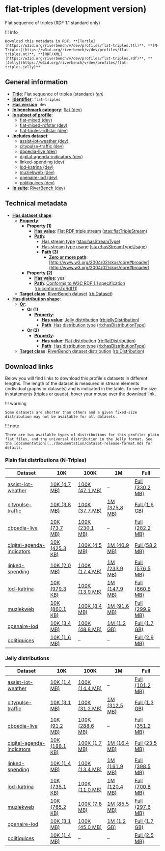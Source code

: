 # flat-triples (development version)

Flat sequence of triples (RDF 1.1 standard only)

!!! info

    Download this metadata in RDF: **[Turtle](https://w3id.org/riverbench/v/dev/profiles/flat-triples.ttl)**, **[N-Triples](https://w3id.org/riverbench/v/dev/profiles/flat-triples.nt)**, **[RDF/XML](https://w3id.org/riverbench/v/dev/profiles/flat-triples.rdf)**, **[Jelly](https://w3id.org/riverbench/v/dev/profiles/flat-triples.jelly)**



## General information

- **<abbr title="A name given to the resource.">Title</abbr>**: Flat sequence of triples (standard) _(<abbr title="English">en</abbr>)_
- **<abbr title="An unambiguous reference to the resource within a given context.">Identifier</abbr>**: `flat-triples`
- **<abbr title="Version tag of an artifact">Has version</abbr>**: `dev`
- **<abbr title="Indicates that the subject (either a task or a profile) is in benchmark category. This property is functional (each task/profile must be in exactly one benchmark category).">In benchmark category</abbr>**: [flat (dev)](https://w3id.org/riverbench/v/dev/categories/flat)
- **<abbr title="Indicates that this profile's datasets are all in the other profile">Is subset of profile</abbr>**: 
    - [flat-mixed (dev)](https://w3id.org/riverbench/v/dev/profiles/flat-mixed)
    - [flat-mixed-rdfstar (dev)](https://w3id.org/riverbench/v/dev/profiles/flat-mixed-rdfstar)
    - [flat-triples-rdfstar (dev)](https://w3id.org/riverbench/v/dev/profiles/flat-triples-rdfstar)
- **<abbr title="Indicates which datasets are included in the profile">Includes dataset</abbr>**: 
    - [assist-iot-weather (dev)](https://w3id.org/riverbench/datasets/assist-iot-weather/dev)
    - [citypulse-traffic (dev)](https://w3id.org/riverbench/datasets/citypulse-traffic/dev)
    - [dbpedia-live (dev)](https://w3id.org/riverbench/datasets/dbpedia-live/dev)
    - [digital-agenda-indicators (dev)](https://w3id.org/riverbench/datasets/digital-agenda-indicators/dev)
    - [linked-spending (dev)](https://w3id.org/riverbench/datasets/linked-spending/dev)
    - [lod-katrina (dev)](https://w3id.org/riverbench/datasets/lod-katrina/dev)
    - [muziekweb (dev)](https://w3id.org/riverbench/datasets/muziekweb/dev)
    - [openaire-lod (dev)](https://w3id.org/riverbench/datasets/openaire-lod/dev)
    - [politiquices (dev)](https://w3id.org/riverbench/datasets/politiquices/dev)
- **<abbr title="Indicates the benchmark suite to which a dataset or profile belongs">In suite</abbr>**: [RiverBench (dev)](https://w3id.org/riverbench/)

## Technical metadata

- **<abbr title="Specifies the SHACL shape of distributions that are allowed in a given benchmark profile.">Has dataset shape</abbr>**: 
    - **<abbr title="Links a shape to its property shapes.">Property</abbr>**:     
        - **Property (1)**    
            - **<abbr title="Specifies a value that must be among the value nodes.">Has value</abbr>**: <abbr title="A flat RDF triple stream is a flat RDF stream whose elements are triples.">Flat RDF triple stream</abbr> ([stax:flatTripleStream](https://w3id.org/stax/ontology#flatTripleStream))
            - **<abbr title="Specifies the property path of a property shape.">Path</abbr>**:     
                - <abbr title="For an RDF stream type usage, this property indicates which stream type is used.">Has stream type</abbr> ([stax:hasStreamType](https://w3id.org/stax/ontology#hasStreamType))
                - <abbr title="Inverse of stax:isUsageOf – indicates that the subject is related to a usage of an RDF stream type.  The subject for this property can be for example a published stream on the Web (e.g., vocals:RDFStream) or a scientific publication that discusses a usage of an RDF stream type.">Has stream type usage</abbr> ([stax:hasStreamTypeUsage](https://w3id.org/stax/ontology#hasStreamTypeUsage))
                - **Path (3)**    
                    - **<abbr title="The (single) value of this property represents a path that is matched zero or more times.">Zero or more path</abbr>**: [http://www.w3.org/2004/02/skos/core#broader](http://www.w3.org/2004/02/skos/core#broader)
        - **Property (2)**    
            - **<abbr title="Specifies a value that must be among the value nodes.">Has value</abbr>**: yes
            - **<abbr title="Specifies the property path of a property shape.">Path</abbr>**: <abbr title="Whether the dataset is RDF 1.1-compliant, i.e., does not use any non-standard features, like generalized triples.">Conforms to W3C RDF 1.1 specification</abbr> ([rb:conformsToRdf11](https://w3id.org/riverbench/schema/metadata#conformsToRdf11))
    - **<abbr title="Links a shape to a class, indicating that all instances of the class must conform to the shape.">Target class</abbr>**: <abbr title="A dataset in the RiverBench benchmark suite">RiverBench dataset</abbr> ([rb:Dataset](https://w3id.org/riverbench/schema/metadata#Dataset))
- **<abbr title="Specifies the SHACL shape of distributions that are allowed in a given benchmark profile.">Has distribution shape</abbr>**: 
    - **<abbr title="Specifies a list of shapes so that the value nodes must conform to at least one of the shapes.">Or</abbr>**:     
        - **Or (1)**    
            - **<abbr title="Links a shape to its property shapes.">Property</abbr>**:     
                - **<abbr title="Specifies a value that must be among the value nodes.">Has value</abbr>**: <abbr title="A streaming distribution in the Jelly binary format.">Jelly distribution</abbr> ([rb:jellyDistribution](https://w3id.org/riverbench/schema/metadata#jellyDistribution))
                - **<abbr title="Specifies the property path of a property shape.">Path</abbr>**: <abbr title="Indicates the type of RiverBench dataset distribution">Has distribution type</abbr> ([rb:hasDistributionType](https://w3id.org/riverbench/schema/metadata#hasDistributionType))
        - **Or (2)**    
            - **<abbr title="Links a shape to its property shapes.">Property</abbr>**:     
                - **<abbr title="Specifies a value that must be among the value nodes.">Has value</abbr>**: <abbr title="The dataset is distributed as a single flat file.">Flat distribution</abbr> ([rb:flatDistribution](https://w3id.org/riverbench/schema/metadata#flatDistribution))
                - **<abbr title="Specifies the property path of a property shape.">Path</abbr>**: <abbr title="Indicates the type of RiverBench dataset distribution">Has distribution type</abbr> ([rb:hasDistributionType](https://w3id.org/riverbench/schema/metadata#hasDistributionType))
    - **<abbr title="Links a shape to a class, indicating that all instances of the class must conform to the shape.">Target class</abbr>**: <abbr title="A distribution of a dataset in the RiverBench benchmark suite.">RiverBench dataset distribution</abbr> ([rb:Distribution](https://w3id.org/riverbench/schema/metadata#Distribution))


## Download links

Below you will find links to download this profile's datasets in different lengths. The length of the dataset
is measured in stream elements (individual graphs or datasets) and is indicated in the table.
To see the size in statements (triples or quads), hover your mouse over the download link.

!!! warning

    Some datasets are shorter than others and a given fixed-size distribution may not be available for all datasets.

!!! note

    There are two available types of distributions for this profile: plain flat files, and the universal distribution in the Jelly format. See the [documentation](../documentation/dataset-release-format.md) for details.

### Plain flat distributions (N-Triples)

Dataset | 10K | 100K | 1M | Full
--- | --- | --- | --- | ---
[assist-iot-weather](https://w3id.org/riverbench/datasets/assist-iot-weather/dev) | <abbr title="10,000 stream elements; 1,150,000 statements">[10K (4.7 MB)](https://w3id.org/riverbench/datasets/assist-iot-weather/dev/files/flat_10K.nt.gz)</abbr> | <abbr title="100,000 stream elements; 11,500,000 statements">[100K (47.1 MB)](https://w3id.org/riverbench/datasets/assist-iot-weather/dev/files/flat_100K.nt.gz)</abbr> | – | <abbr title="701,278 stream elements; 80,646,970 statements">[Full (330.2 MB)](https://w3id.org/riverbench/datasets/assist-iot-weather/dev/files/flat_full.nt.gz)</abbr>
[citypulse-traffic](https://w3id.org/riverbench/datasets/citypulse-traffic/dev) | <abbr title="10,000 stream elements; 360,000 statements">[10K (3.8 MB)](https://w3id.org/riverbench/datasets/citypulse-traffic/dev/files/flat_10K.nt.gz)</abbr> | <abbr title="100,000 stream elements; 3,600,000 statements">[100K (37.7 MB)](https://w3id.org/riverbench/datasets/citypulse-traffic/dev/files/flat_100K.nt.gz)</abbr> | <abbr title="1,000,000 stream elements; 36,000,000 statements">[1M (375.8 MB)](https://w3id.org/riverbench/datasets/citypulse-traffic/dev/files/flat_1M.nt.gz)</abbr> | <abbr title="4,382,599 stream elements; 157,773,564 statements">[Full (1.6 GB)](https://w3id.org/riverbench/datasets/citypulse-traffic/dev/files/flat_full.nt.gz)</abbr>
[dbpedia-live](https://w3id.org/riverbench/datasets/dbpedia-live/dev) | <abbr title="10,000 stream elements; 5,575,053 statements">[10K (73.7 MB)](https://w3id.org/riverbench/datasets/dbpedia-live/dev/files/flat_10K.nt.gz)</abbr> | <abbr title="100,000 stream elements; 17,814,033 statements">[100K (230.1 MB)](https://w3id.org/riverbench/datasets/dbpedia-live/dev/files/flat_100K.nt.gz)</abbr> | – | <abbr title="166,204 stream elements; 21,831,109 statements">[Full (282.2 MB)](https://w3id.org/riverbench/datasets/dbpedia-live/dev/files/flat_full.nt.gz)</abbr>
[digital-agenda-indicators](https://w3id.org/riverbench/datasets/digital-agenda-indicators/dev) | <abbr title="10,000 stream elements; 82,424 statements">[10K (425.3 KB)](https://w3id.org/riverbench/datasets/digital-agenda-indicators/dev/files/flat_10K.nt.gz)</abbr> | <abbr title="100,000 stream elements; 811,625 statements">[100K (4.5 MB)](https://w3id.org/riverbench/datasets/digital-agenda-indicators/dev/files/flat_100K.nt.gz)</abbr> | <abbr title="1,000,000 stream elements; 8,108,967 statements">[1M (40.9 MB)](https://w3id.org/riverbench/datasets/digital-agenda-indicators/dev/files/flat_1M.nt.gz)</abbr> | <abbr title="1,440,415 stream elements; 11,669,016 statements">[Full (58.2 MB)](https://w3id.org/riverbench/datasets/digital-agenda-indicators/dev/files/flat_full.nt.gz)</abbr>
[linked-spending](https://w3id.org/riverbench/datasets/linked-spending/dev) | <abbr title="10,000 stream elements; 158,342 statements">[10K (2.0 MB)](https://w3id.org/riverbench/datasets/linked-spending/dev/files/flat_10K.nt.gz)</abbr> | <abbr title="100,000 stream elements; 1,716,898 statements">[100K (17.4 MB)](https://w3id.org/riverbench/datasets/linked-spending/dev/files/flat_100K.nt.gz)</abbr> | <abbr title="1,000,000 stream elements; 23,371,403 statements">[1M (233.9 MB)](https://w3id.org/riverbench/datasets/linked-spending/dev/files/flat_1M.nt.gz)</abbr> | <abbr title="2,477,552 stream elements; 55,097,866 statements">[Full (576.5 MB)](https://w3id.org/riverbench/datasets/linked-spending/dev/files/flat_full.nt.gz)</abbr>
[lod-katrina](https://w3id.org/riverbench/datasets/lod-katrina/dev) | <abbr title="10,000 stream elements; 198,649 statements">[10K (979.3 KB)](https://w3id.org/riverbench/datasets/lod-katrina/dev/files/flat_10K.nt.gz)</abbr> | <abbr title="100,000 stream elements; 2,862,713 statements">[100K (13.9 MB)](https://w3id.org/riverbench/datasets/lod-katrina/dev/files/flat_100K.nt.gz)</abbr> | <abbr title="1,000,000 stream elements; 30,855,326 statements">[1M (147.9 MB)](https://w3id.org/riverbench/datasets/lod-katrina/dev/files/flat_1M.nt.gz)</abbr> | <abbr title="5,893,763 stream elements; 179,128,407 statements">[Full (860.6 MB)](https://w3id.org/riverbench/datasets/lod-katrina/dev/files/flat_full.nt.gz)</abbr>
[muziekweb](https://w3id.org/riverbench/datasets/muziekweb/dev) | <abbr title="10,000 stream elements; 51,721 statements">[10K (860.1 KB)](https://w3id.org/riverbench/datasets/muziekweb/dev/files/flat_10K.nt.gz)</abbr> | <abbr title="100,000 stream elements; 517,454 statements">[100K (8.4 MB)](https://w3id.org/riverbench/datasets/muziekweb/dev/files/flat_100K.nt.gz)</abbr> | <abbr title="1,000,000 stream elements; 6,916,692 statements">[1M (91.6 MB)](https://w3id.org/riverbench/datasets/muziekweb/dev/files/flat_1M.nt.gz)</abbr> | <abbr title="2,450,357 stream elements; 36,195,263 statements">[Full (299.9 MB)](https://w3id.org/riverbench/datasets/muziekweb/dev/files/flat_full.nt.gz)</abbr>
[openaire-lod](https://w3id.org/riverbench/datasets/openaire-lod/dev) | <abbr title="10,000 stream elements; 193,178 statements">[10K (3.4 MB)](https://w3id.org/riverbench/datasets/openaire-lod/dev/files/flat_10K.nt.gz)</abbr> | <abbr title="100,000 stream elements; 2,267,185 statements">[100K (48.8 MB)](https://w3id.org/riverbench/datasets/openaire-lod/dev/files/flat_100K.nt.gz)</abbr> | <abbr title="1,000,000 stream elements; 42,913,544 statements">[1M (1.2 GB)](https://w3id.org/riverbench/datasets/openaire-lod/dev/files/flat_1M.nt.gz)</abbr> | <abbr title="2,000,000 stream elements; 71,810,467 statements">[Full (1.7 GB)](https://w3id.org/riverbench/datasets/openaire-lod/dev/files/flat_full.nt.gz)</abbr>
[politiquices](https://w3id.org/riverbench/datasets/politiquices/dev) | <abbr title="10,000 stream elements; 90,000 statements">[10K (1.6 MB)](https://w3id.org/riverbench/datasets/politiquices/dev/files/flat_10K.nt.gz)</abbr> | – | – | <abbr title="17,773 stream elements; 159,957 statements">[Full (2.9 MB)](https://w3id.org/riverbench/datasets/politiquices/dev/files/flat_full.nt.gz)</abbr>

### Jelly distributions

Dataset | 10K | 100K | 1M | Full
--- | --- | --- | --- | ---
[assist-iot-weather](https://w3id.org/riverbench/datasets/assist-iot-weather/dev) | <abbr title="10,000 stream elements; 1,150,000 statements">[10K (1.4 MB)](https://w3id.org/riverbench/datasets/assist-iot-weather/dev/files/jelly_10K.jelly.gz)</abbr> | <abbr title="100,000 stream elements; 11,500,000 statements">[100K (14.4 MB)](https://w3id.org/riverbench/datasets/assist-iot-weather/dev/files/jelly_100K.jelly.gz)</abbr> | – | <abbr title="701,278 stream elements; 80,646,970 statements">[Full (101.2 MB)](https://w3id.org/riverbench/datasets/assist-iot-weather/dev/files/jelly_full.jelly.gz)</abbr>
[citypulse-traffic](https://w3id.org/riverbench/datasets/citypulse-traffic/dev) | <abbr title="10,000 stream elements; 360,000 statements">[10K (3.1 MB)](https://w3id.org/riverbench/datasets/citypulse-traffic/dev/files/jelly_10K.jelly.gz)</abbr> | <abbr title="100,000 stream elements; 3,600,000 statements">[100K (31.2 MB)](https://w3id.org/riverbench/datasets/citypulse-traffic/dev/files/jelly_100K.jelly.gz)</abbr> | <abbr title="1,000,000 stream elements; 36,000,000 statements">[1M (312.5 MB)](https://w3id.org/riverbench/datasets/citypulse-traffic/dev/files/jelly_1M.jelly.gz)</abbr> | <abbr title="4,382,599 stream elements; 157,773,564 statements">[Full (1.3 GB)](https://w3id.org/riverbench/datasets/citypulse-traffic/dev/files/jelly_full.jelly.gz)</abbr>
[dbpedia-live](https://w3id.org/riverbench/datasets/dbpedia-live/dev) | <abbr title="10,000 stream elements; 5,575,053 statements">[10K (91.2 MB)](https://w3id.org/riverbench/datasets/dbpedia-live/dev/files/jelly_10K.jelly.gz)</abbr> | <abbr title="100,000 stream elements; 17,814,033 statements">[100K (288.6 MB)](https://w3id.org/riverbench/datasets/dbpedia-live/dev/files/jelly_100K.jelly.gz)</abbr> | – | <abbr title="166,204 stream elements; 21,831,109 statements">[Full (351.2 MB)](https://w3id.org/riverbench/datasets/dbpedia-live/dev/files/jelly_full.jelly.gz)</abbr>
[digital-agenda-indicators](https://w3id.org/riverbench/datasets/digital-agenda-indicators/dev) | <abbr title="10,000 stream elements; 82,424 statements">[10K (188.1 KB)](https://w3id.org/riverbench/datasets/digital-agenda-indicators/dev/files/jelly_10K.jelly.gz)</abbr> | <abbr title="100,000 stream elements; 811,625 statements">[100K (1.7 MB)](https://w3id.org/riverbench/datasets/digital-agenda-indicators/dev/files/jelly_100K.jelly.gz)</abbr> | <abbr title="1,000,000 stream elements; 8,108,967 statements">[1M (16.4 MB)](https://w3id.org/riverbench/datasets/digital-agenda-indicators/dev/files/jelly_1M.jelly.gz)</abbr> | <abbr title="1,440,415 stream elements; 11,669,016 statements">[Full (23.5 MB)](https://w3id.org/riverbench/datasets/digital-agenda-indicators/dev/files/jelly_full.jelly.gz)</abbr>
[linked-spending](https://w3id.org/riverbench/datasets/linked-spending/dev) | <abbr title="10,000 stream elements; 158,342 statements">[10K (1.4 MB)](https://w3id.org/riverbench/datasets/linked-spending/dev/files/jelly_10K.jelly.gz)</abbr> | <abbr title="100,000 stream elements; 1,716,898 statements">[100K (13.4 MB)](https://w3id.org/riverbench/datasets/linked-spending/dev/files/jelly_100K.jelly.gz)</abbr> | <abbr title="1,000,000 stream elements; 23,371,403 statements">[1M (161.9 MB)](https://w3id.org/riverbench/datasets/linked-spending/dev/files/jelly_1M.jelly.gz)</abbr> | <abbr title="2,477,552 stream elements; 55,097,866 statements">[Full (398.5 MB)](https://w3id.org/riverbench/datasets/linked-spending/dev/files/jelly_full.jelly.gz)</abbr>
[lod-katrina](https://w3id.org/riverbench/datasets/lod-katrina/dev) | <abbr title="10,000 stream elements; 198,649 statements">[10K (735.1 KB)](https://w3id.org/riverbench/datasets/lod-katrina/dev/files/jelly_10K.jelly.gz)</abbr> | <abbr title="100,000 stream elements; 2,862,713 statements">[100K (11.0 MB)](https://w3id.org/riverbench/datasets/lod-katrina/dev/files/jelly_100K.jelly.gz)</abbr> | <abbr title="1,000,000 stream elements; 30,855,326 statements">[1M (120.4 MB)](https://w3id.org/riverbench/datasets/lod-katrina/dev/files/jelly_1M.jelly.gz)</abbr> | <abbr title="5,893,763 stream elements; 179,128,407 statements">[Full (700.8 MB)](https://w3id.org/riverbench/datasets/lod-katrina/dev/files/jelly_full.jelly.gz)</abbr>
[muziekweb](https://w3id.org/riverbench/datasets/muziekweb/dev) | <abbr title="10,000 stream elements; 51,721 statements">[10K (765.2 KB)](https://w3id.org/riverbench/datasets/muziekweb/dev/files/jelly_10K.jelly.gz)</abbr> | <abbr title="100,000 stream elements; 517,454 statements">[100K (7.8 MB)](https://w3id.org/riverbench/datasets/muziekweb/dev/files/jelly_100K.jelly.gz)</abbr> | <abbr title="1,000,000 stream elements; 6,916,692 statements">[1M (85.5 MB)](https://w3id.org/riverbench/datasets/muziekweb/dev/files/jelly_1M.jelly.gz)</abbr> | <abbr title="2,450,357 stream elements; 36,195,263 statements">[Full (297.6 MB)](https://w3id.org/riverbench/datasets/muziekweb/dev/files/jelly_full.jelly.gz)</abbr>
[openaire-lod](https://w3id.org/riverbench/datasets/openaire-lod/dev) | <abbr title="10,000 stream elements; 193,178 statements">[10K (3.1 MB)](https://w3id.org/riverbench/datasets/openaire-lod/dev/files/jelly_10K.jelly.gz)</abbr> | <abbr title="100,000 stream elements; 2,267,185 statements">[100K (45.0 MB)](https://w3id.org/riverbench/datasets/openaire-lod/dev/files/jelly_100K.jelly.gz)</abbr> | <abbr title="1,000,000 stream elements; 42,913,544 statements">[1M (1.2 GB)](https://w3id.org/riverbench/datasets/openaire-lod/dev/files/jelly_1M.jelly.gz)</abbr> | <abbr title="2,000,000 stream elements; 71,810,467 statements">[Full (1.7 GB)](https://w3id.org/riverbench/datasets/openaire-lod/dev/files/jelly_full.jelly.gz)</abbr>
[politiquices](https://w3id.org/riverbench/datasets/politiquices/dev) | <abbr title="10,000 stream elements; 90,000 statements">[10K (1.4 MB)](https://w3id.org/riverbench/datasets/politiquices/dev/files/jelly_10K.jelly.gz)</abbr> | – | – | <abbr title="17,773 stream elements; 159,957 statements">[Full (2.5 MB)](https://w3id.org/riverbench/datasets/politiquices/dev/files/jelly_full.jelly.gz)</abbr>